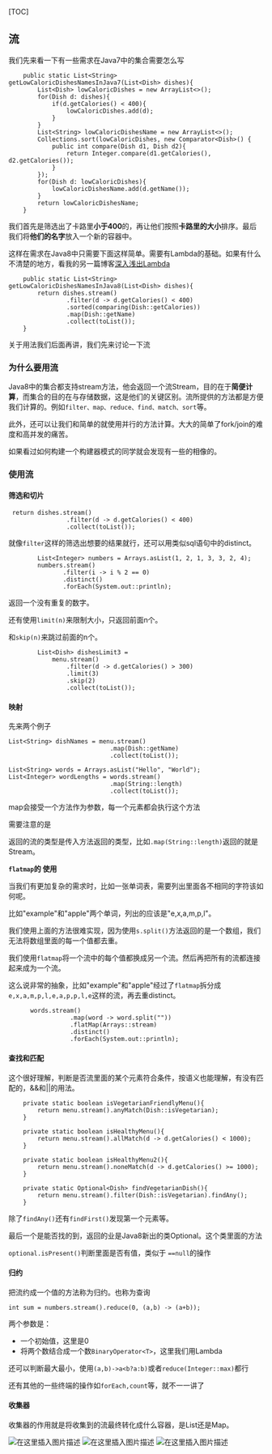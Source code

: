 [TOC]

## 流

我们先来看一下有一些需求在Java7中的集合需要怎么写

```
    public static List<String> getLowCaloricDishesNamesInJava7(List<Dish> dishes){
        List<Dish> lowCaloricDishes = new ArrayList<>();
        for(Dish d: dishes){
            if(d.getCalories() < 400){
                lowCaloricDishes.add(d);
            }
        }
        List<String> lowCaloricDishesName = new ArrayList<>();
        Collections.sort(lowCaloricDishes, new Comparator<Dish>() {
            public int compare(Dish d1, Dish d2){
                return Integer.compare(d1.getCalories(), d2.getCalories());
            }
        });
        for(Dish d: lowCaloricDishes){
            lowCaloricDishesName.add(d.getName());
        }
        return lowCaloricDishesName;
    }
```

我们首先是筛选出了卡路里**小于400**的，再让他们按照**卡路里的大小**排序。最后我们将**他们的名字**放入一个新的容器中。

这样在需求在Java8中只需要下面这样简单。需要有Lambda的基础。如果有什么不清楚的地方，看我的另一篇博客[深入浅出Lambda](https://blog.csdn.net/qq_39071530/article/details/90415222)

```
    public static List<String> getLowCaloricDishesNamesInJava8(List<Dish> dishes){
        return dishes.stream()
                .filter(d -> d.getCalories() < 400)
                .sorted(comparing(Dish::getCalories))
                .map(Dish::getName)
                .collect(toList());
    }
```

关于用法我们后面再讲，我们先来讨论一下流

### 为什么要用流

Java8中的集合都支持stream方法，他会返回一个流Stream，目的在于**简便计算**，而集合的目的在与存储数据，这是他们的关键区别。流所提供的方法都是方便我们计算的。例如`filter、map、reduce、find、match、sort`等。

此外，还可以让我们和简单的就使用并行的方法计算。大大的简单了fork/join的难度和高并发的痛苦。

如果看过如何构建一个构建器模式的同学就会发现有一些的相像的。

### 使用流

#### 筛选和切片

```
 return dishes.stream()
                .filter(d -> d.getCalories() < 400)
                .collect(toList());
```

就像`filter`这样的筛选出想要的结果就行，还可以用类似sql语句中的distinct。

```
        List<Integer> numbers = Arrays.asList(1, 2, 1, 3, 3, 2, 4);
        numbers.stream()
               .filter(i -> i % 2 == 0)
               .distinct()
               .forEach(System.out::println);
```

返回一个没有重复的数字。

还有使用`limit(n)`来限制大小，只返回前面n个。

和`skip(n)`来跳过前面的n个。

```
        List<Dish> dishesLimit3 =
            menu.stream()
                .filter(d -> d.getCalories() > 300)
                .limit(3)
                .skip(2)
                .collect(toList());
```

#### 映射

先来两个例子

```
List<String> dishNames = menu.stream()
							.map(Dish::getName)
                            .collect(toList());
```

```
List<String> words = Arrays.asList("Hello", "World");
List<Integer> wordLengths = words.stream()
							.map(String::length)
                            .collect(toList());
```

map会接受一个方法作为参数，每一个元素都会执行这个方法

需要注意的是

返回的流的类型是传入方法返回的类型，比如`.map(String::length)`返回的就是Stream<Integer>。

**`flatmap`的 使用**

当我们有更加复杂的需求时，比如一张单词表，需要列出里面各不相同的字符该如何呢。

比如"example"和"apple"两个单词，列出的应该是"e,x,a,m,p,l"。

我们使用上面的方法很难实现，因为使用`s.split()`方法返回的是一个数组，我们无法将数组里面的每一个值都去重。

我们使用`flatmap`将一个流中的每个值都换成另一个流。然后再把所有的流都连接起来成为一个流。

这么说非常的抽象，比如"example"和"apple"经过了`flatmap`拆分成`e,x,a,m,p,l,e,a,p,p,l,e`这样的流，再去重distinct。

```
      words.stream()
      			 .map(word -> word.split(""))
                 .flatMap(Arrays::stream)
                 .distinct()
                 .forEach(System.out::println);
```



#### 查找和匹配

这个很好理解，判断是否流里面的某个元素符合条件，按语义也能理解，有没有匹配的，&&和||的用法。

```
    private static boolean isVegetarianFriendlyMenu(){
        return menu.stream().anyMatch(Dish::isVegetarian);
    }
    
    private static boolean isHealthyMenu(){
        return menu.stream().allMatch(d -> d.getCalories() < 1000);
    }
    
    private static boolean isHealthyMenu2(){
        return menu.stream().noneMatch(d -> d.getCalories() >= 1000);
    }
    
    private static Optional<Dish> findVegetarianDish(){
        return menu.stream().filter(Dish::isVegetarian).findAny();
    }
```

除了`findAny()`还有`findFirst()`发现第一个元素等。

最后一个是能否找的到，返回的业是Java8新出的类Optional<Dish>。这个类里面的方法

`optional.isPresent()`判断里面是否有值，类似于 `==null`的操作

#### 归约

把流约成一个值的方法称为归约。也称为查询

```
int sum = numbers.stream().reduce(0, (a,b) -> (a+b));
```

两个参数是：

- 一个初始值，这里是0
- 将两个数结合成一个数`BinaryOperator<T>`，这里我们用Lambda

还可以判断最大最小，使用`(a,b)->a<b?a:b)`或者`reduce(Integer::max)`都行



还有其他的一些终端的操作如`forEach,count`等，就不一一讲了

#### 收集器

收集器的作用就是将收集到的流最终转化成什么容器，是List还是Map。

![在这里插入图片描述](https://img-blog.csdnimg.cn/20190619205057790.png?x-oss-process=image/watermark,type_ZmFuZ3poZW5naGVpdGk,shadow_10,text_aHR0cHM6Ly9ibG9nLmNzZG4ubmV0L3FxXzM5MDcxNTMw,size_16,color_FFFFFF,t_70)
![在这里插入图片描述](https://img-blog.csdnimg.cn/20190619205117111.png?x-oss-process=image/watermark,type_ZmFuZ3poZW5naGVpdGk,shadow_10,text_aHR0cHM6Ly9ibG9nLmNzZG4ubmV0L3FxXzM5MDcxNTMw,size_16,color_FFFFFF,t_70)
![在这里插入图片描述](https://img-blog.csdnimg.cn/20190619205125216.png?x-oss-process=image/watermark,type_ZmFuZ3poZW5naGVpdGk,shadow_10,text_aHR0cHM6Ly9ibG9nLmNzZG4ubmV0L3FxXzM5MDcxNTMw,size_16,color_FFFFFF,t_70)